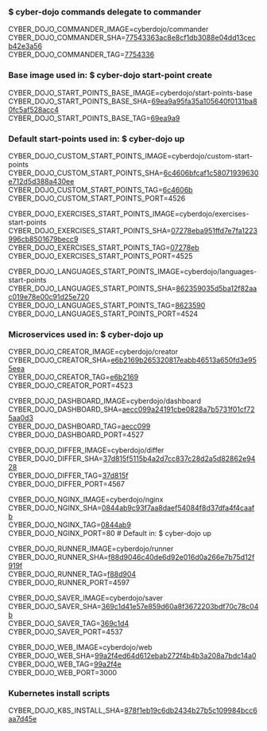 ### $ cyber-dojo commands delegate to commander

CYBER_DOJO_COMMANDER_IMAGE=cyberdojo/commander  
CYBER_DOJO_COMMANDER_SHA=[77543363ac8e8cf1db3088e04dd13cecb42e3a56](https://github.com/cyber-dojo/commander/commit/77543363ac8e8cf1db3088e04dd13cecb42e3a56)  
CYBER_DOJO_COMMANDER_TAG=[7754336](https://hub.docker.com/layers/cyberdojo/commander/7754336/images/sha256-c6b253f0dada5a427b8b5eab74f339222936234665c757dc7a6fd2c73d80278e)  

### Base image used in: $ cyber-dojo start-point create

CYBER_DOJO_START_POINTS_BASE_IMAGE=cyberdojo/start-points-base  
CYBER_DOJO_START_POINTS_BASE_SHA=[69ea9a95fa35a105640f0131ba80fc5af528acc4](https://github.com/cyber-dojo/start-points-base/commit/69ea9a95fa35a105640f0131ba80fc5af528acc4)  
CYBER_DOJO_START_POINTS_BASE_TAG=[69ea9a9](https://hub.docker.com/layers/cyberdojo/start-points-base/69ea9a9/images/sha256-999e1fe8e0ab0748509faea6a6a6d2eb9efe0531712ae403e0ee17c4c4f3fd7d)  

### Default start-points used in: $ cyber-dojo up

CYBER_DOJO_CUSTOM_START_POINTS_IMAGE=cyberdojo/custom-start-points  
CYBER_DOJO_CUSTOM_START_POINTS_SHA=[6c4606bfcaf1c58071939630e712d5d388a430ee](https://github.com/cyber-dojo/custom-start-points/commit/6c4606bfcaf1c58071939630e712d5d388a430ee)  
CYBER_DOJO_CUSTOM_START_POINTS_TAG=[6c4606b](https://hub.docker.com/layers/cyberdojo/custom-start-points/6c4606b/images/sha256-cddedd065535513ec72932bfac55cdf7e589106ce4cc8e2c26f667851e59d351)  
CYBER_DOJO_CUSTOM_START_POINTS_PORT=4526

CYBER_DOJO_EXERCISES_START_POINTS_IMAGE=cyberdojo/exercises-start-points  
CYBER_DOJO_EXERCISES_START_POINTS_SHA=[07278eba951ffd7e7fa1223996cb8501679becc9](https://github.com/cyber-dojo/exercises-start-points/commit/07278eba951ffd7e7fa1223996cb8501679becc9)  
CYBER_DOJO_EXERCISES_START_POINTS_TAG=[07278eb](https://hub.docker.com/layers/cyberdojo/exercises-start-points/07278eb/images/sha256-33465d96a4c9177c0aa51424ab36262ca3fffe4e95afc0b598a76efc2efd1907)  
CYBER_DOJO_EXERCISES_START_POINTS_PORT=4525

CYBER_DOJO_LANGUAGES_START_POINTS_IMAGE=cyberdojo/languages-start-points  
CYBER_DOJO_LANGUAGES_START_POINTS_SHA=[862359035d5ba12f82aac019e78e00c91d25e720](https://github.com/cyber-dojo/languages-start-points/commit/862359035d5ba12f82aac019e78e00c91d25e720)  
CYBER_DOJO_LANGUAGES_START_POINTS_TAG=[8623590](https://hub.docker.com/layers/cyberdojo/languages-start-points/8623590/images/sha256-e34f4293906e25b2b0e9ee417b235ebaa47439ae818dcc1795f31a3bd5b44492)  
CYBER_DOJO_LANGUAGES_START_POINTS_PORT=4524

### Microservices used in: $ cyber-dojo up

CYBER_DOJO_CREATOR_IMAGE=cyberdojo/creator  
CYBER_DOJO_CREATOR_SHA=[e6b2169b265320817eabb46513a650fd3e955eea](https://github.com/cyber-dojo/creator/commit/e6b2169b265320817eabb46513a650fd3e955eea)  
CYBER_DOJO_CREATOR_TAG=[e6b2169](https://hub.docker.com/layers/cyberdojo/creator/e6b2169/images/sha256-64a7ebd9a231226499d23e21f3f9564f3ad7a0802741817ae4bd7b8d936a3c93)  
CYBER_DOJO_CREATOR_PORT=4523

CYBER_DOJO_DASHBOARD_IMAGE=cyberdojo/dashboard  
CYBER_DOJO_DASHBOARD_SHA=[aecc099a24191cbe0828a7b5731f01cf725aa0d3](https://github.com/cyber-dojo/dashboard/commit/aecc099a24191cbe0828a7b5731f01cf725aa0d3)  
CYBER_DOJO_DASHBOARD_TAG=[aecc099](https://hub.docker.com/layers/cyberdojo/dashboard/aecc099/images/sha256-ccc42836819c0088210608babdcdb66701d92805fead76fb1771c9f753f2a5e1)  
CYBER_DOJO_DASHBOARD_PORT=4527

CYBER_DOJO_DIFFER_IMAGE=cyberdojo/differ  
CYBER_DOJO_DIFFER_SHA=[37d815f5115b4a2d7cc837c28d2a5d82862e9428](https://github.com/cyber-dojo/differ/commit/37d815f5115b4a2d7cc837c28d2a5d82862e9428)  
CYBER_DOJO_DIFFER_TAG=[37d815f](https://hub.docker.com/layers/cyberdojo/differ/37d815f/images/sha256-bca0d85ca729f8763c94afa18729f1cf73eb60f32e6a96803992b46e33a2fd1d)  
CYBER_DOJO_DIFFER_PORT=4567

CYBER_DOJO_NGINX_IMAGE=cyberdojo/nginx  
CYBER_DOJO_NGINX_SHA=[0844ab9c93f7aa8daef54084f8d37dfa4f4caafb](https://github.com/cyber-dojo/nginx/commit/0844ab9c93f7aa8daef54084f8d37dfa4f4caafb)  
CYBER_DOJO_NGINX_TAG=[0844ab9](https://hub.docker.com/layers/cyberdojo/nginx/0844ab9/images/sha256-fb6db90b43ca080fa3874e5cb89bc8069f38aef0beb9f75910e5fb9f89394f75)  
CYBER_DOJO_NGINX_PORT=80 # Default in: $ cyber-dojo up

CYBER_DOJO_RUNNER_IMAGE=cyberdojo/runner  
CYBER_DOJO_RUNNER_SHA=[f88d9046c40de6d92e016d0a266e7b75d12f919f](https://github.com/cyber-dojo/runner/commit/f88d9046c40de6d92e016d0a266e7b75d12f919f)  
CYBER_DOJO_RUNNER_TAG=[f88d904](https://hub.docker.com/layers/cyberdojo/runner/f88d904/images/sha256-189ba146abfdf5a0d5aacbe7a9945adfeac4d36b5bece6d8a22be75a55b52b06)  
CYBER_DOJO_RUNNER_PORT=4597

CYBER_DOJO_SAVER_IMAGE=cyberdojo/saver  
CYBER_DOJO_SAVER_SHA=[369c1d41e57e859d60a8f3672203bdf70c78c04b](https://github.com/cyber-dojo/saver/commit/369c1d41e57e859d60a8f3672203bdf70c78c04b)  
CYBER_DOJO_SAVER_TAG=[369c1d4](https://hub.docker.com/layers/cyberdojo/saver/369c1d4/images/sha256-b7fafc41ab8eb68e5f425883f9a18780e3953ee432f7722878bdc29392a1fa90)  
CYBER_DOJO_SAVER_PORT=4537

CYBER_DOJO_WEB_IMAGE=cyberdojo/web  
CYBER_DOJO_WEB_SHA=[99a2f4ed64d612ebab272f4b4b3a208a7bdc14a0](https://github.com/cyber-dojo/web/commit/99a2f4ed64d612ebab272f4b4b3a208a7bdc14a0)  
CYBER_DOJO_WEB_TAG=[99a2f4e](https://hub.docker.com/layers/cyberdojo/web/99a2f4e/images/sha256-39146658ac58e5e81e0c8a0c182f831cf4d36ab940194698803b1be53755e471)  
CYBER_DOJO_WEB_PORT=3000

### Kubernetes install scripts
CYBER_DOJO_K8S_INSTALL_SHA=[878f1eb19c6db2434b27b5c109984bcc6aa7d45e](https://github.com/cyber-dojo/k8s-install/commit/878f1eb19c6db2434b27b5c109984bcc6aa7d45e)  
